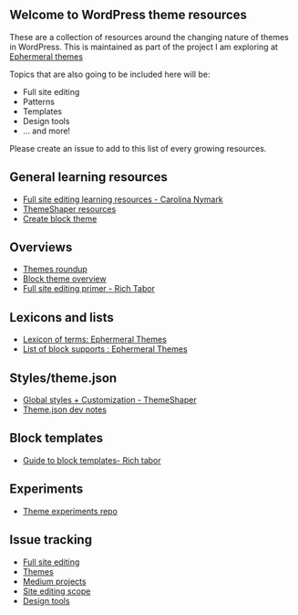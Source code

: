 ## Welcome to WordPress theme resources

These are a collection of resources around the changing nature of themes in WordPress. This is maintained as part of the project I am exploring at [Ephermeral themes](https://ephemeralthemes.com/)

Topics that are also going to be included here will be:

- Full site editing
- Patterns
- Templates
- Design tools
- ... and more!

Please create an issue to add to this list of every growing resources.

## General learning resources
- [Full site editing learning resources - Carolina Nymark](https://fullsiteediting.com/)
- [ThemeShaper resources](https://themeshaper.com/2021/07/13/resources-for-block-theme-development/)
- [Create block theme](https://developer.wordpress.org/block-editor/how-to-guides/themes/create-block-theme/)

## Overviews
- [Themes roundup](https://make.wordpress.org/themes/tags/gutenberg-themes-roundup/)
- [Block theme overview](https://developer.wordpress.org/block-editor/how-to-guides/themes/block-theme-overview/0)
- [Full site editing primer - Rich Tabor](https://richtabor.com/full-site-editing/)

## Lexicons and lists
- [Lexicon of terms: Ephermeral Themes](https://ephemeralthemes.com/lexicon/)
- [List of block supports : Ephermeral Themes](https://ephemeralthemes.com/block-supports/)

## Styles/theme.json
- [Global styles + Customization - ThemeShaper](https://themeshaper.com/2021/07/12/universal-themes-customization/)
- [Theme.json dev notes](https://make.wordpress.org/core/2021/06/25/introducing-theme-json-in-wordpress-5-8/)

## Block templates
- [Guide to block templates- Rich tabor](https://richtabor.com/gutenberg-block-templates/)

## Experiments
- [Theme experiments repo](https://github.com/WordPress/theme-experiments)

## Issue tracking
- [Full site editing](https://github.com/WordPress/gutenberg/labels/%5BFeature%5D%20Full%20Site%20Editing)
- [Themes](https://github.com/WordPress/gutenberg/labels/%5BFeature%5D%20Themes)
- [Medium projects](https://github.com/WordPress/gutenberg/issues/29503)
- [Site editing scope](https://github.com/WordPress/gutenberg/issues/33094)
- [Design tools](https://github.com/WordPress/gutenberg/issues/33447)
